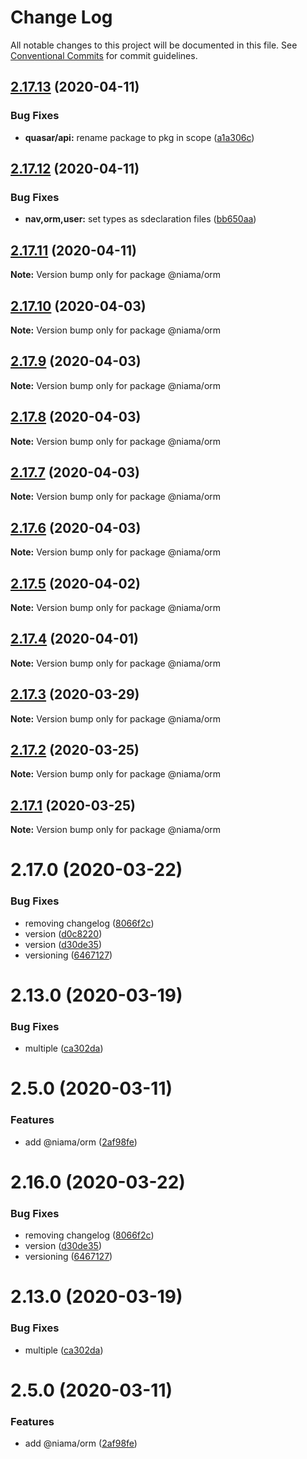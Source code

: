 # Change Log

All notable changes to this project will be documented in this file.
See [Conventional Commits](https://conventionalcommits.org) for commit guidelines.

## [2.17.13](https://github.com/niama-strategies/niama/compare/@niama/orm@2.17.12...@niama/orm@2.17.13) (2020-04-11)


### Bug Fixes

* **quasar/api:** rename package to pkg in scope ([a1a306c](https://github.com/niama-strategies/niama/commit/a1a306c6adca13636472f2d9f677621e8d6bed1f))





## [2.17.12](https://github.com/niama-strategies/niama/compare/@niama/orm@2.17.11...@niama/orm@2.17.12) (2020-04-11)


### Bug Fixes

* **nav,orm,user:** set types as sdeclaration files ([bb650aa](https://github.com/niama-strategies/niama/commit/bb650aaed9dfdeb03ed94c15d28cbdf6afa8c614))





## [2.17.11](https://github.com/niama-strategies/niama/compare/@niama/orm@2.17.10...@niama/orm@2.17.11) (2020-04-11)

**Note:** Version bump only for package @niama/orm





## [2.17.10](https://github.com/niama-strategies/niama/compare/@niama/orm@2.17.9...@niama/orm@2.17.10) (2020-04-03)

**Note:** Version bump only for package @niama/orm





## [2.17.9](https://github.com/niama-strategies/niama/compare/@niama/orm@2.17.8...@niama/orm@2.17.9) (2020-04-03)

**Note:** Version bump only for package @niama/orm





## [2.17.8](https://github.com/niama-strategies/niama/compare/@niama/orm@2.17.7...@niama/orm@2.17.8) (2020-04-03)

**Note:** Version bump only for package @niama/orm





## [2.17.7](https://github.com/niama-strategies/niama/compare/@niama/orm@2.17.6...@niama/orm@2.17.7) (2020-04-03)

**Note:** Version bump only for package @niama/orm





## [2.17.6](https://github.com/niama-strategies/niama/compare/@niama/orm@2.17.5...@niama/orm@2.17.6) (2020-04-03)

**Note:** Version bump only for package @niama/orm





## [2.17.5](https://github.com/niama-strategies/niama/compare/@niama/orm@2.17.4...@niama/orm@2.17.5) (2020-04-02)

**Note:** Version bump only for package @niama/orm





## [2.17.4](https://github.com/niama-strategies/niama/compare/@niama/orm@2.17.3...@niama/orm@2.17.4) (2020-04-01)

**Note:** Version bump only for package @niama/orm





## [2.17.3](https://github.com/niama-strategies/niama/compare/@niama/orm@2.17.2...@niama/orm@2.17.3) (2020-03-29)

**Note:** Version bump only for package @niama/orm





## [2.17.2](https://github.com/niama-strategies/niama/compare/@niama/orm@2.17.1...@niama/orm@2.17.2) (2020-03-25)

**Note:** Version bump only for package @niama/orm





## [2.17.1](https://github.com/niama-strategies/niama/compare/@niama/orm@2.17.0...@niama/orm@2.17.1) (2020-03-25)

**Note:** Version bump only for package @niama/orm





# 2.17.0 (2020-03-22)


### Bug Fixes

* removing changelog ([8066f2c](https://github.com/niama-strategies/niama/commit/8066f2c143a8e93600d5dab4ab313501e81f7a82))
* version ([d0c8220](https://github.com/niama-strategies/niama/commit/d0c822081680fe0106ebe9b8dd30ce769d102759))
* version ([d30de35](https://github.com/niama-strategies/niama/commit/d30de355da29ccd03916cddcd532e543e5906d0d))
* versioning ([6467127](https://github.com/niama-strategies/niama/commit/6467127550c6c1bfbc0d43ab4d83906695d9d732))



# 2.13.0 (2020-03-19)


### Bug Fixes

* multiple ([ca302da](https://github.com/niama-strategies/niama/commit/ca302da3ce4d56964595287d74e7f1d1761451f1))



# 2.5.0 (2020-03-11)


### Features

* add @niama/orm ([2af98fe](https://github.com/niama-strategies/niama/commit/2af98feb5fa6cc636c0415f4aecac6d0be5bc124))





# 2.16.0 (2020-03-22)


### Bug Fixes

* removing changelog ([8066f2c](https://github.com/niama-strategies/niama/commit/8066f2c143a8e93600d5dab4ab313501e81f7a82))
* version ([d30de35](https://github.com/niama-strategies/niama/commit/d30de355da29ccd03916cddcd532e543e5906d0d))
* versioning ([6467127](https://github.com/niama-strategies/niama/commit/6467127550c6c1bfbc0d43ab4d83906695d9d732))



# 2.13.0 (2020-03-19)


### Bug Fixes

* multiple ([ca302da](https://github.com/niama-strategies/niama/commit/ca302da3ce4d56964595287d74e7f1d1761451f1))



# 2.5.0 (2020-03-11)


### Features

* add @niama/orm ([2af98fe](https://github.com/niama-strategies/niama/commit/2af98feb5fa6cc636c0415f4aecac6d0be5bc124))
